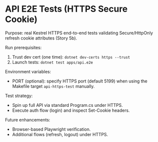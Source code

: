 # API E2E Tests (HTTPS Secure Cookie)

Purpose: real Kestrel HTTPS end-to-end tests validating Secure/HttpOnly refresh cookie attributes (Story 5b).

Run prerequisites:

1. Trust dev cert (one time): `dotnet dev-certs https --trust`
2. Launch tests: `dotnet test apps/api.e2e`

Environment variables:

- PORT (optional): specify HTTPS port (default 5199) when using the Makefile target `api-https-test` manually.

Test strategy:

- Spin up full API via standard Program.cs under HTTPS.
- Execute auth flow (login) and inspect Set-Cookie headers.

Future enhancements:

- Browser-based Playwright verification.
- Additional flows (refresh, logout) under HTTPS.
